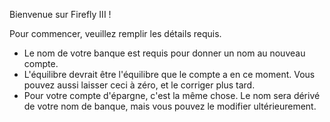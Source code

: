 Bienvenue sur Firefly III !

Pour commencer, veuillez remplir les détails requis.

* Le nom de votre banque est requis pour donner un nom au nouveau compte.
* L'équilibre devrait être l'équilibre que le compte a en ce moment. Vous pouvez aussi laisser ceci à zéro, et le corriger plus tard.
* Pour votre compte d'épargne, c'est la même chose. Le nom sera dérivé de votre nom de banque, mais vous pouvez le modifier ultérieurement.